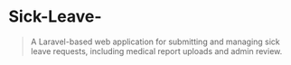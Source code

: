 # Sick-Leave-
> A Laravel-based web application for submitting and managing sick leave requests, including medical report uploads and admin review.
